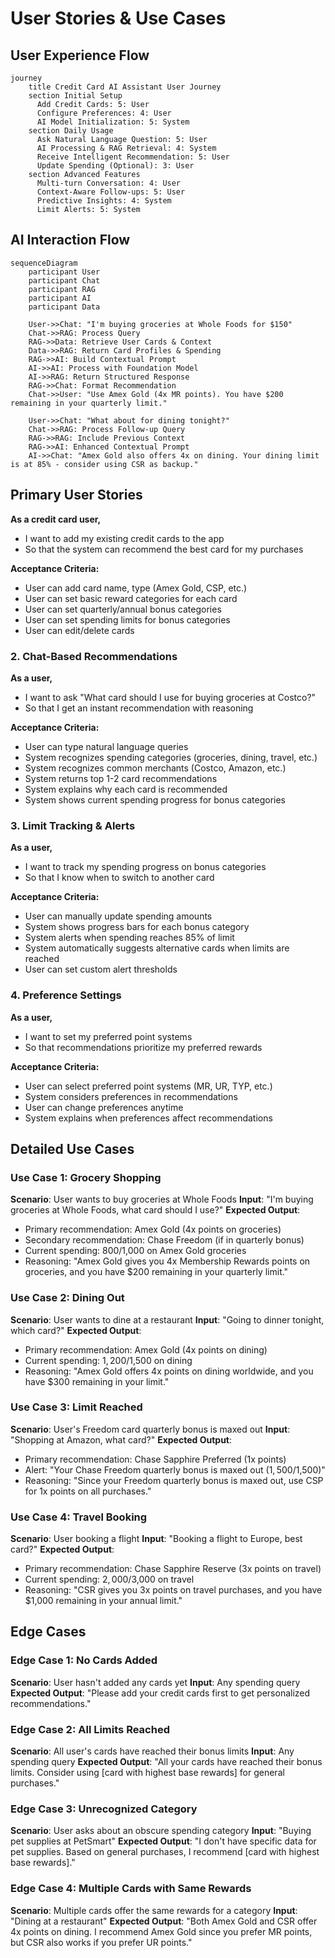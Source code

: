 # User Stories & Use Cases

## User Experience Flow

```mermaid
journey
    title Credit Card AI Assistant User Journey
    section Initial Setup
      Add Credit Cards: 5: User
      Configure Preferences: 4: User
      AI Model Initialization: 5: System
    section Daily Usage
      Ask Natural Language Question: 5: User
      AI Processing & RAG Retrieval: 4: System
      Receive Intelligent Recommendation: 5: User
      Update Spending (Optional): 3: User
    section Advanced Features
      Multi-turn Conversation: 4: User
      Context-Aware Follow-ups: 5: User
      Predictive Insights: 4: System
      Limit Alerts: 5: System
```

## AI Interaction Flow

```mermaid
sequenceDiagram
    participant User
    participant Chat
    participant RAG
    participant AI
    participant Data
    
    User->>Chat: "I'm buying groceries at Whole Foods for $150"
    Chat->>RAG: Process Query
    RAG->>Data: Retrieve User Cards & Context
    Data->>RAG: Return Card Profiles & Spending
    RAG->>AI: Build Contextual Prompt
    AI->>AI: Process with Foundation Model
    AI->>RAG: Return Structured Response
    RAG->>Chat: Format Recommendation
    Chat->>User: "Use Amex Gold (4x MR points). You have $200 remaining in your quarterly limit."
    
    User->>Chat: "What about for dining tonight?"
    Chat->>RAG: Process Follow-up Query
    RAG->>RAG: Include Previous Context
    RAG->>AI: Enhanced Contextual Prompt
    AI->>Chat: "Amex Gold also offers 4x on dining. Your dining limit is at 85% - consider using CSR as backup."
```

## Primary User Stories
**As a credit card user,**
- I want to add my existing credit cards to the app
- So that the system can recommend the best card for my purchases

**Acceptance Criteria:**
- User can add card name, type (Amex Gold, CSP, etc.)
- User can set basic reward categories for each card
- User can set quarterly/annual bonus categories
- User can set spending limits for bonus categories
- User can edit/delete cards

### 2. Chat-Based Recommendations
**As a user,**
- I want to ask "What card should I use for buying groceries at Costco?"
- So that I get an instant recommendation with reasoning

**Acceptance Criteria:**
- User can type natural language queries
- System recognizes spending categories (groceries, dining, travel, etc.)
- System recognizes common merchants (Costco, Amazon, etc.)
- System returns top 1-2 card recommendations
- System explains why each card is recommended
- System shows current spending progress for bonus categories

### 3. Limit Tracking & Alerts
**As a user,**
- I want to track my spending progress on bonus categories
- So that I know when to switch to another card

**Acceptance Criteria:**
- User can manually update spending amounts
- System shows progress bars for each bonus category
- System alerts when spending reaches 85% of limit
- System automatically suggests alternative cards when limits are reached
- User can set custom alert thresholds

### 4. Preference Settings
**As a user,**
- I want to set my preferred point systems
- So that recommendations prioritize my preferred rewards

**Acceptance Criteria:**
- User can select preferred point systems (MR, UR, TYP, etc.)
- System considers preferences in recommendations
- User can change preferences anytime
- System explains when preferences affect recommendations

## Detailed Use Cases

### Use Case 1: Grocery Shopping
**Scenario**: User wants to buy groceries at Whole Foods
**Input**: "I'm buying groceries at Whole Foods, what card should I use?"
**Expected Output**: 
- Primary recommendation: Amex Gold (4x points on groceries)
- Secondary recommendation: Chase Freedom (if in quarterly bonus)
- Current spending: $800/$1,000 on Amex Gold groceries
- Reasoning: "Amex Gold gives you 4x Membership Rewards points on groceries, and you have $200 remaining in your quarterly limit."

### Use Case 2: Dining Out
**Scenario**: User wants to dine at a restaurant
**Input**: "Going to dinner tonight, which card?"
**Expected Output**:
- Primary recommendation: Amex Gold (4x points on dining)
- Current spending: $1,200/$1,500 on dining
- Reasoning: "Amex Gold offers 4x points on dining worldwide, and you have $300 remaining in your limit."

### Use Case 3: Limit Reached
**Scenario**: User's Freedom card quarterly bonus is maxed out
**Input**: "Shopping at Amazon, what card?"
**Expected Output**:
- Primary recommendation: Chase Sapphire Preferred (1x points)
- Alert: "Your Chase Freedom quarterly bonus is maxed out ($1,500/$1,500)"
- Reasoning: "Since your Freedom quarterly bonus is maxed out, use CSP for 1x points on all purchases."

### Use Case 4: Travel Booking
**Scenario**: User booking a flight
**Input**: "Booking a flight to Europe, best card?"
**Expected Output**:
- Primary recommendation: Chase Sapphire Reserve (3x points on travel)
- Current spending: $2,000/$3,000 on travel
- Reasoning: "CSR gives you 3x points on travel purchases, and you have $1,000 remaining in your annual limit."

## Edge Cases

### Edge Case 1: No Cards Added
**Scenario**: User hasn't added any cards yet
**Input**: Any spending query
**Expected Output**: "Please add your credit cards first to get personalized recommendations."

### Edge Case 2: All Limits Reached
**Scenario**: All user's cards have reached their bonus limits
**Input**: Any spending query
**Expected Output**: "All your cards have reached their bonus limits. Consider using [card with highest base rewards] for general purchases."

### Edge Case 3: Unrecognized Category
**Scenario**: User asks about an obscure spending category
**Input**: "Buying pet supplies at PetSmart"
**Expected Output**: "I don't have specific data for pet supplies. Based on general purchases, I recommend [card with highest base rewards]."

### Edge Case 4: Multiple Cards with Same Rewards
**Scenario**: Multiple cards offer the same rewards for a category
**Input**: "Dining at a restaurant"
**Expected Output**: "Both Amex Gold and CSR offer 4x points on dining. I recommend Amex Gold since you prefer MR points, but CSR also works if you prefer UR points." 